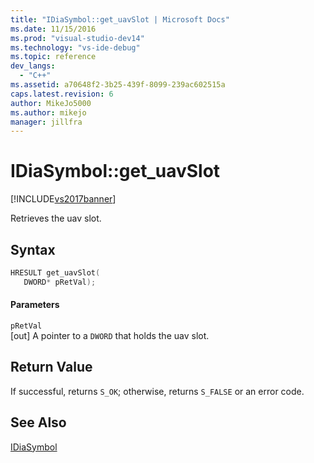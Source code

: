 ```yaml
---
title: "IDiaSymbol::get_uavSlot | Microsoft Docs"
ms.date: 11/15/2016
ms.prod: "visual-studio-dev14"
ms.technology: "vs-ide-debug"
ms.topic: reference
dev_langs: 
  - "C++"
ms.assetid: a70648f2-3b25-439f-8099-239ac602515a
caps.latest.revision: 6
author: MikeJo5000
ms.author: mikejo
manager: jillfra
---
```

# IDiaSymbol::get_uavSlot
[!INCLUDE[vs2017banner](../../includes/vs2017banner.md)]

Retrieves the uav slot.  
  
## Syntax  
  
```cpp  
HRESULT get_uavSlot(   
   DWORD* pRetVal);  
```  
  
#### Parameters  
 `pRetVal`  
 [out] A pointer to a `DWORD` that holds the uav slot.  
  
## Return Value  
 If successful, returns `S_OK`; otherwise, returns `S_FALSE` or an error code.  
  
## See Also  
 [IDiaSymbol](../../debugger/debug-interface-access/idiasymbol.md)
